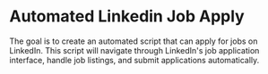 # Automated Linkedin Job Apply
The goal is to create an automated script that can apply for jobs on LinkedIn. This script will navigate through LinkedIn's job application interface, handle job listings, and submit applications automatically.
